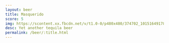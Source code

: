 ```yaml
---
layout: beer
title: Masquerido
score: 5
img: https://scontent.xx.fbcdn.net/v/t1.0-0/p480x480/374702_10151649178783745_739073810_n.jpg?oh=2f1138538352d65f6a30f769befcba80&oe=5878B823
desc: Yet another tequila beer
permalink: /beer/:title.html
---
```

